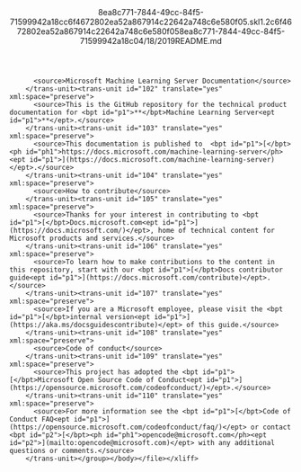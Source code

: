 <?xml version="1.0"?><xliff version="1.2" xmlns="urn:oasis:names:tc:xliff:document:1.2" xmlns:xsi="http://www.w3.org/2001/XMLSchema-instance" xsi:schemaLocation="urn:oasis:names:tc:xliff:document:1.2 xliff-core-1.2-transitional.xsd"><file datatype="xml" original="README.md" source-language="en-US" target-language="en-US"><header><tool tool-id="mdxliff" tool-name="mdxliff" tool-version="1.0-d1654b2" tool-company="Microsoft" /><xliffext:skl_file_name xmlns:xliffext="urn:microsoft:content:schema:xliffextensions">8ea8c771-7844-49cc-84f5-71599942a18cc6f4672802ea52a867914c22642a748c6e580f05.skl</xliffext:skl_file_name><xliffext:version xmlns:xliffext="urn:microsoft:content:schema:xliffextensions">1.2</xliffext:version><xliffext:ms.openlocfilehash xmlns:xliffext="urn:microsoft:content:schema:xliffextensions">c6f4672802ea52a867914c22642a748c6e580f05</xliffext:ms.openlocfilehash><xliffext:ms.sourcegitcommit xmlns:xliffext="urn:microsoft:content:schema:xliffextensions">8ea8c771-7844-49cc-84f5-71599942a18c</xliffext:ms.sourcegitcommit><xliffext:ms.lasthandoff xmlns:xliffext="urn:microsoft:content:schema:xliffextensions">04/18/2019</xliffext:ms.lasthandoff><xliffext:ms.openlocfilepath xmlns:xliffext="urn:microsoft:content:schema:xliffextensions">README.md</xliffext:ms.openlocfilepath></header><body><group id="content" extype="content"><trans-unit id="101" translate="yes" xml:space="preserve">
          <source>Microsoft Machine Learning Server Documentation</source>
        </trans-unit><trans-unit id="102" translate="yes" xml:space="preserve">
          <source>This is the GitHub repository for the technical product documentation for <bpt id="p1">**</bpt>Machine Learning Server<ept id="p1">**</ept>.</source>
        </trans-unit><trans-unit id="103" translate="yes" xml:space="preserve">
          <source>This documentation is published to  <bpt id="p1">[</bpt><ph id="ph1">https://docs.microsoft.com/machine-learning-server</ph><ept id="p1">](https://docs.microsoft.com/machine-learning-server)</ept>.</source>
        </trans-unit><trans-unit id="104" translate="yes" xml:space="preserve">
          <source>How to contribute</source>
        </trans-unit><trans-unit id="105" translate="yes" xml:space="preserve">
          <source>Thanks for your interest in contributing to <bpt id="p1">[</bpt>Docs.microsoft.com<ept id="p1">](https://docs.microsoft.com/)</ept>, home of technical content for Microsoft products and services.</source>
        </trans-unit><trans-unit id="106" translate="yes" xml:space="preserve">
          <source>To learn how to make contributions to the content in this repository, start with our <bpt id="p1">[</bpt>Docs contributor guide<ept id="p1">](https://docs.microsoft.com/contribute)</ept>.</source>
        </trans-unit><trans-unit id="107" translate="yes" xml:space="preserve">
          <source>If you are a Microsoft employee, please visit the <bpt id="p1">[</bpt>internal version<ept id="p1">](https://aka.ms/docsguidescontribute)</ept> of this guide.</source>
        </trans-unit><trans-unit id="108" translate="yes" xml:space="preserve">
          <source>Code of conduct</source>
        </trans-unit><trans-unit id="109" translate="yes" xml:space="preserve">
          <source>This project has adopted the <bpt id="p1">[</bpt>Microsoft Open Source Code of Conduct<ept id="p1">](https://opensource.microsoft.com/codeofconduct/)</ept>.</source>
        </trans-unit><trans-unit id="110" translate="yes" xml:space="preserve">
          <source>For more information see the <bpt id="p1">[</bpt>Code of Conduct FAQ<ept id="p1">](https://opensource.microsoft.com/codeofconduct/faq/)</ept> or contact <bpt id="p2">[</bpt><ph id="ph1">opencode@microsoft.com</ph><ept id="p2">](mailto:opencode@microsoft.com)</ept> with any additional questions or comments.</source>
        </trans-unit></group></body></file></xliff>
